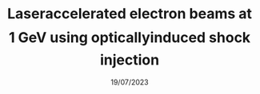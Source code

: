 ---
title: "Laser-accelerated electron beams at 1 GeV using optically-induced shock injection"
collection: publications
permalink: /publication/19/07/2023-paper-title-number-2
date: 19/07/2023
venue: 'paper'
title: "Laser&#150;accelerated electron beams at 1 GeV using optically&#150;induced shock injection"
authors: "K. v. Grafenstein, F. M. Foerster, F. Haberstroh, D. Campbell, F. Irshad, <b>F. C. Salgado</b>, G. Schilling, E. Travac, N. Weisse, M. Zepf, A. Doepp, S. Karsch "
journal: "Sci. Rep."
location: "nan"
volume: "13"
page: "11680"
year: "2023"
doi: "https://doi.org/10.1038/s41598-023-38805-3"
---